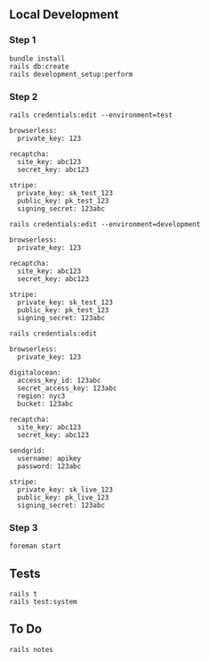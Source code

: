 ## Local Development

### Step 1

```
bundle install
rails db:create
rails development_setup:perform
```

### Step 2

`rails credentials:edit --environment=test`

```
browserless:
  private_key: 123

recaptcha:
  site_key: abc123
  secret_key: abc123

stripe:
  private_key: sk_test_123
  public_key: pk_test_123
  signing_secret: 123abc
```

`rails credentials:edit --environment=development`

```
browserless:
  private_key: 123

recaptcha:
  site_key: abc123
  secret_key: abc123

stripe:
  private_key: sk_test_123
  public_key: pk_test_123
  signing_secret: 123abc
```

`rails credentials:edit`

```
browserless:
  private_key: 123

digitalocean:
  access_key_id: 123abc
  secret_access_key: 123abc
  region: nyc3
  bucket: 123abc

recaptcha:
  site_key: abc123
  secret_key: abc123

sendgrid:
  username: apikey
  password: 123abc

stripe:
  private_key: sk_live_123
  public_key: pk_live_123
  signing_secret: 123abc
```

### Step 3

`foreman start`

## Tests

```
rails t
rails test:system
```

## To Do

`rails notes`